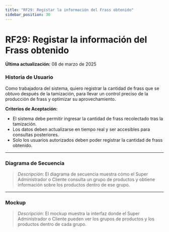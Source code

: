 ```yaml
---
title: "RF29: Registar la información del Frass obtenido"  
sidebar_position: 30
---
```


# RF29: Registar la información del Frass obtenido

**Última actualización:** 08 de marzo de 2025

### Historia de Usuario
Como trabajadora del sistema, quiero registrar la cantidad de frass que se obtuvo después de la tamización, para llevar un control preciso de la producción de frass y optimizar su aprovechamiento.

  **Criterios de Aceptación:**
  - El sistema debe permitir ingresar la cantidad de frass recolectado tras la tamización.
  - Los datos deben actualizarse en tiempo real y ser accesibles para consultas posteriores.
  - Solo los usuarios autorizados deben poder registrar la cantidad de frass obtenido.

---

### Diagrama de Secuencia

> *Descripción*: El diagrama de secuencia muestra cómo el Super Administrador o Cliente consulta un grupo de productos y obtiene información sobre los productos dentro de ese grupo.

---

### Mockup

> *Descripción*: El mockup muestra la interfaz donde el Super Administrador o Cliente pueden ver los grupos de productos y los productos dentro de cada grupo.
